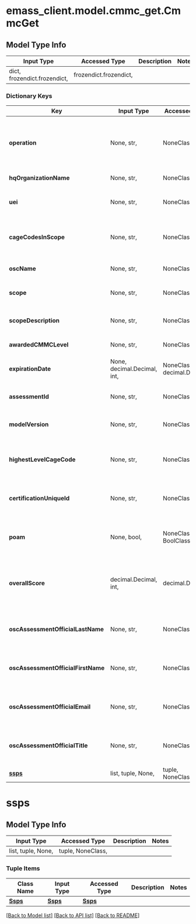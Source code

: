 # emass_client.model.cmmc_get.CmmcGet

## Model Type Info
Input Type | Accessed Type | Description | Notes
------------ | ------------- | ------------- | -------------
dict, frozendict.frozendict,  | frozendict.frozendict,  |  | 

### Dictionary Keys
Key | Input Type | Accessed Type | Description | Notes
------------ | ------------- | ------------- | ------------- | -------------
**operation** | None, str,  | NoneClass, str,  | [Read-Only] Indicates the action that should be taken on the assessment record since the provided sinceDate. | [optional] must be one of ["ADDED", "UPDATED", "DELETED", ] 
**hqOrganizationName** | None, str,  | NoneClass, str,  | [Read-Only] The name of the DIB Company. | [optional] 
**uei** | None, str,  | NoneClass, str,  | [Read-Only] The Unique Entity Identifier assigned to the DIB Company. | [optional] 
**cageCodesInScope** | None, str,  | NoneClass, str,  | [Read-Only] The five position code(s) associated with the Organization Seeking Certification (OSC). | [optional] 
**oscName** | None, str,  | NoneClass, str,  | [Read-Only] The name of the Organization Seeking Certification. | [optional] 
**scope** | None, str,  | NoneClass, str,  | [Read-Only] The scope of the OSC assessment. | [optional] 
**scopeDescription** | None, str,  | NoneClass, str,  | [Read-Only] Brief description of the scope of the OSC assessment | [optional] 
**awardedCMMCLevel** | None, str,  | NoneClass, str,  | [Read-Only] The CMMC award level. | [optional] 
**expirationDate** | None, decimal.Decimal, int,  | NoneClass, decimal.Decimal,  | [Read-Only] Expiration date of the awarded CMMC certification. | [optional] value must be a 64 bit integer
**assessmentId** | None, str,  | NoneClass, str,  | [Read-Only] Unique identifier for the assessment/certificate. | [optional] 
**modelVersion** | None, str,  | NoneClass, str,  | [Read-Only] Version of the CMMC Model used as part of the assessment. | [optional] 
**highestLevelCageCode** | None, str,  | NoneClass, str,  | [Read-Only] Identifies the highest-level CAGE Code associated with a given organization. | [optional] 
**certificationUniqueId** | None, str,  | NoneClass, str,  | [Read-Only] Identifies the unique ID that is associated with a given CMMC certification for an organization. | [optional] 
**poam** | None, bool,  | NoneClass, BoolClass,  | [Read-Only] Identifies whether any security requirements received a POA&amp;M during the assessment. | [optional] 
**overallScore** | decimal.Decimal, int,  | decimal.Decimal,  | [Read-Only] Identifies the overall calculated score for the assessment based on the assigned values to each applicable security requirement. | [optional] value must be a 64 bit integer
**oscAssessmentOfficialLastName** | None, str,  | NoneClass, str,  | [Read-Only] Last name of the company official contracting with the C3PAO for the assessment. | [optional] 
**oscAssessmentOfficialFirstName** | None, str,  | NoneClass, str,  | [Read-Only] First name of the company official contracting with the C3PAO for the assessment. | [optional] 
**oscAssessmentOfficialEmail** | None, str,  | NoneClass, str,  | [Read-Only] Email of the company official contracting with the C3PAO for the assessment. | [optional] 
**oscAssessmentOfficialTitle** | None, str,  | NoneClass, str,  | [Read-Only] Title of the company official contracting with the C3PAO for the assessment. | [optional] 
**[ssps](#ssps)** | list, tuple, None,  | tuple, NoneClass,  |  | [optional] 

# ssps

## Model Type Info
Input Type | Accessed Type | Description | Notes
------------ | ------------- | ------------- | -------------
list, tuple, None,  | tuple, NoneClass,  |  | 

### Tuple Items
Class Name | Input Type | Accessed Type | Description | Notes
------------- | ------------- | ------------- | ------------- | -------------
[**Ssps**](Ssps.md) | [**Ssps**](Ssps.md) | [**Ssps**](Ssps.md) |  | 

[[Back to Model list]](../../README.md#documentation-for-models) [[Back to API list]](../../README.md#documentation-for-api-endpoints) [[Back to README]](../../README.md)

